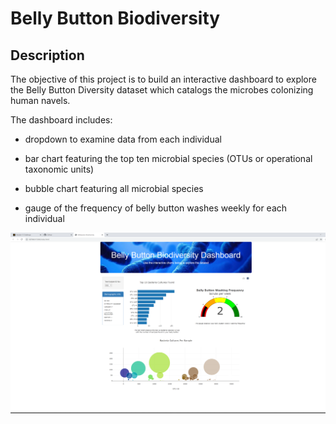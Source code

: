 # Belly Button Biodiversity

## Description

The objective of this project is to build an interactive dashboard to explore the Belly Button Diversity dataset which catalogs the microbes colonizing human navels.

The dashboard includes:

- dropdown to examine data from each individual

- bar chart featuring the top ten microbial species (OTUs or operational taxonomic units)

- bubble chart featuring all microbial species

- gauge of the frequency of belly button washes weekly for each individual

![alt text](https://github.com/SThieshen/Belly-Button-Biodiversity/blob/main/dashboard.png)
